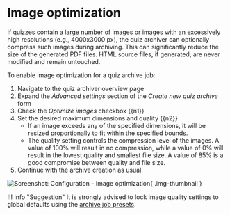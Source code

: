 # Image optimization

If quizzes contain a large number of images or images with an excessively high
resolutions (e.g., 4000x3000 px), the quiz archiver can optionally compress such
images during archiving. This can significantly reduce the size of the generated
PDF files. HTML source files, if generated, are never modified and remain
untouched.

To enable image optimization for a quiz archive job:

1. Navigate to the quiz archiver overview page
2. Expand the _Advanced settings_ section of the _Create new quiz archive_ form
3. Check the _Optimize images_ checkbox {{n1}}
4. Set the desired maximum dimensions and quality {{n2}}
    - If an image exceeds any of the specified dimensions, it will be resized
      proportionally to fit within the specified bounds.
    - The quality setting controls the compression level of the images. A value
      of 100% will result in no compression, while a value of 0% will result in
      the lowest quality and smallest file size. A value of 85% is a good
      compromise between quality and file size.
5. Continue with the archive creation as usual

![Screenshot: Configuration - Image optimization](/assets/configuration/configuration_job_image_optimization.png){ .img-thumbnail }

!!! info "Suggestion"
    It is strongly advised to lock image quality settings to global defaults
    using the [archive job presets](/configuration/presets).
